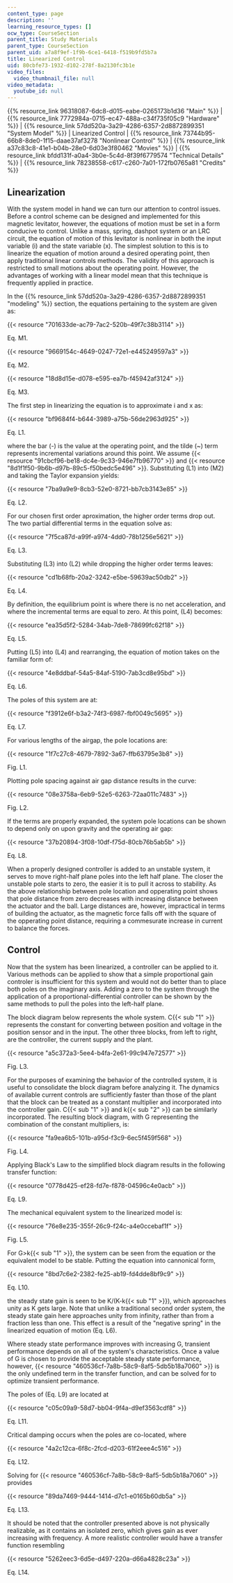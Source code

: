 ```yaml
---
content_type: page
description: ''
learning_resource_types: []
ocw_type: CourseSection
parent_title: Study Materials
parent_type: CourseSection
parent_uid: a7a8f9ef-1f9b-6ce1-6418-f519b9fd5b7a
title: Linearized Control
uid: 80cbfe73-1932-d102-278f-8a2130fc3b1e
video_files:
  video_thumbnail_file: null
video_metadata:
  youtube_id: null
---
```


{{% resource_link 96318087-6dc8-d015-eabe-0265173b1d36 "Main" %}} | {{% resource_link 7772984a-0715-ec47-488a-c34f735f05c9 "Hardware" %}} | {{% resource_link 57dd520a-3a29-4286-6357-2d8872899351 "System Model" %}} | Linearized Control | {{% resource_link 73744b95-66b8-8de0-1f15-daae37af3278 "Nonlinear Control" %}} | {{% resource_link a37c83c8-41e1-b04b-28e0-6d03e3f80462 "Movies" %}} | {{% resource_link bfdd131f-a0a4-3b0e-5c4d-8f39f6779574 "Technical Details" %}} | {{% resource_link 78238558-c617-c260-7a01-172fb0765a81 "Credits" %}}

Linearization
-------------

With the system model in hand we can turn our attention to control issues. Before a control scheme can be designed and implemented for this magnetic levitator, however, the equations of motion must be set in a form conducive to control. Unlike a mass, spring, dashpot system or an LRC circuit, the equation of motion of this levitator is nonlinear in both the input variable (i) and the state variable (x). The simplest solution to this is to linearize the equation of motion around a desired operating point, then apply traditional linear controls methods. The validity of this approach is restricted to small motions about the operating point. However, the advantages of working with a linear model mean that this technique is frequently applied in practice.

In the {{% resource_link 57dd520a-3a29-4286-6357-2d8872899351 "modeling" %}} section, the equations pertaining to the system are given as:

{{< resource "701633de-ac79-7ac2-520b-49f7c38b3114" >}}

Eq. M1.

{{< resource "9669154c-4649-0247-72e1-e445249597a3" >}}

Eq. M2.

{{< resource "18d8d15e-d078-e595-ea7b-f45942af3124" >}}

Eq. M3.

The first step in linearizing the equation is to approximate i and x as:

{{< resource "bf9684f4-b644-3989-a75b-56de2963d925" >}}

Eq. L1.

where the bar (-) is the value at the operating point, and the tilde (~) term represents incremental variations around this point. We assume {{< resource "91cbcf96-be18-dc4e-9c33-946e7fb96770" >}} and {{< resource "8d1f1f50-9b6b-d97b-89c5-f50bedc5e496" >}}. Substituting (L1) into (M2) and taking the Taylor expansion yields:

{{< resource "7ba9a9e9-8cb3-52e0-8721-bb7cb3143e85" >}}

Eq. L2.

For our chosen first order aproximation, the higher order terms drop out. The two partial differential terms in the equation solve as:

{{< resource "7f5ca87d-a99f-a974-4dd0-78b1256e5621" >}}

Eq. L3.

Substituting (L3) into (L2) while dropping the higher order terms leaves:

{{< resource "cd1b68fb-20a2-3242-e5be-59639ac50db2" >}}

Eq. L4.

By definition, the equilibrium point is where there is no net acceleration, and where the incremental terms are equal to zero. At this point, (L4) becomes:

{{< resource "ea35d5f2-5284-34ab-7de8-78699fc62f18" >}}

Eq. L5.

Putting (L5) into (L4) and rearranging, the equation of motion takes on the familiar form of:

{{< resource "4e8ddbaf-54a5-84af-5190-7ab3cd8e95bd" >}}

Eq. L6.

The poles of this system are at:

{{< resource "f3912e6f-b3a2-74f3-6987-fbf0049c5695" >}}

Eq. L7.

For various lengths of the airgap, the pole locations are:

{{< resource "1f7c27c8-4679-7892-3a67-ffb63795e3b8" >}}

Fig. L1.

Plotting pole spacing against air gap distance results in the curve:

{{< resource "08e3758a-6eb9-52e5-6263-72aa011c7483" >}}

Fig. L2.

If the terms are properly expanded, the system pole locations can be shown to depend only on upon gravity and the operating air gap:

{{< resource "37b20894-3f08-10df-f75d-80cb76b5ab5b" >}}

Eq. L8.

When a properly designed controller is added to an unstable system, it serves to move right-half plane poles into the left half plane. The closer the unstable pole starts to zero, the easier it is to pull it across to stability. As the above relationship between pole location and opperating point shows that pole distance from zero decreases with increasing distance between the actuator and the ball. Large distances are, however, impractical in terms of building the actuator, as the magnetic force falls off with the square of the opperating point distance, requiring a commesurate increase in current to balance the forces.

Control
-------

Now that the system has been linearized, a controller can be applied to it. Various methods can be applied to show that a simple proportional gain controler is insufficient for this system and would not do better than to place both poles on the imaginary axis. Adding a zero to the system through the application of a proportional-differential controller can be shown by the same methods to pull the poles into the left-half plane.

The block diagram below represents the whole system. C{{< sub "1" >}} represents the constant for converting between position and voltage in the position sensor and in the input. The other three blocks, from left to right, are the controller, the current supply and the plant.

{{< resource "a5c372a3-5ee4-b4fa-2e61-99c947e72577" >}}

Fig. L3.

For the purposes of examining the behavior of the controlled system, it is useful to consolidate the block diagram before analyzing it. The dynamics of available current controls are sufficiently faster than those of the plant that the block can be treated as a constant multiplier and incorporated into the controller gain. C{{< sub "1" >}} and k{{< sub "2" >}} can be similarly incorporated. The resulting block diagram, with G representing the combination of the constant multipliers, is:

{{< resource "fa9ea6b5-101b-a95d-f3c9-6ec5f459f568" >}}

Fig. L4.

Applying Black's Law to the simplified block diagram results in the following transfer function:

{{< resource "0778d425-ef28-fd7e-f878-04596c4e0acb" >}}

Eq. L9.

The mechanical equivalent system to the linearized model is:

{{< resource "76e8e235-355f-26c9-f24c-a4e0ccebaf1f" >}}

Fig. L5.

For G>k{{< sub "1" >}}, the system can be seen from the equation or the equivalent model to be stable. Putting the equation into cannonical form,

{{< resource "8bd7c6e2-2382-fe25-ab19-fd4dde8bf9c9" >}}

Eq. L10.

the steady state gain is seen to be K/(K-k{{< sub "1" >}}), which approaches unity as K gets large. Note that unlike a traditional second order system, the steady state gain here approaches unity from infinity, rather than from a fraction less than one. This effect is a result of the "negative spring" in the linearized equation of motion (Eq. L6).

Where steady state performance improves with increasing G, transient performance depends on all of the system's characteristics. Once a value of G is chosen to provide the acceptable steady state performance, however, {{< resource "460536cf-7a8b-58c9-8af5-5db5b18a7060" >}} is the only undefined term in the transfer function, and can be solved for to optimize transient performance.

The poles of (Eq. L9) are located at

{{< resource "c05c09a9-58d7-bb04-9f4a-d9ef3563cdf8" >}}

Eq. L11.

Critical damping occurs when the poles are co-located, where

{{< resource "4a2c12ca-6f8c-2fcd-d203-61f2eee4c516" >}}

Eq. L12.

Solving for {{< resource "460536cf-7a8b-58c9-8af5-5db5b18a7060" >}} provides

{{< resource "89da7469-9444-1414-d7c1-e0165b60db5a" >}}

Eq. L13.

It should be noted that the controller presented above is not physically realizable, as it contains an isolated zero, which gives gain as ever increasing with frequency. A more realistic controller would have a transfer function resembling

{{< resource "5262eec3-6d5e-d497-220a-d66a4828c23a" >}}

Eq. L14.